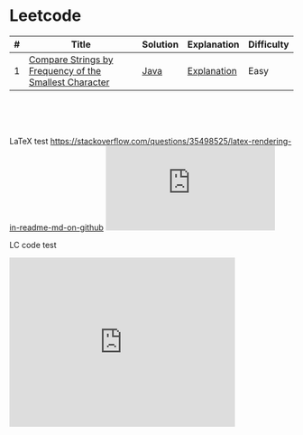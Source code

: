 # Leetcode

| # | Title | Solution | Explanation | Difficulty |
|---| --------------------------------------------- | -------- | ----------- | ---------- |
|1| [Compare Strings by Frequency of the Smallest Character](https://leetcode.com/problems/two-sum/) | [Java](./algorithms/cpp/compareStringsByFrequencyOfTheSmallestCharacter/CompareStringsByFrequencyOfTheSmallestCharacter.cpp) | [Explanation]() | Easy |


<br><br><br>

LaTeX test
https://stackoverflow.com/questions/35498525/latex-rendering-in-readme-md-on-github
![equation](http://latex.codecogs.com/gif.latex?O_t%3D%5Ctext%20%7B%20Onset%20event%20at%20time%20bin%20%7D%20t)

LC code test
<iframe src="https://leetcode.com/playground/rWuvY2hN/shared" frameBorder="0" width="400" height="300">
